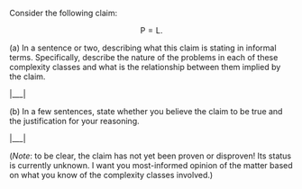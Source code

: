 Consider the following claim:

$$
\textsf{P} = \textsf{L}.
$$

(a) In a sentence or two, describing what this claim is stating in informal terms. Specifically, describe the nature of the problems in each of these complexity classes and what is the relationship between them implied by the claim.

|___|

(b) In a few sentences, state whether you believe the claim to be true and the justification for your reasoning.

|___|

(_Note_: to be clear, the claim has not yet been proven or disproven! Its status is currently unknown. I want you most-informed opinion of the matter based on what you know of the complexity classes involved.)
